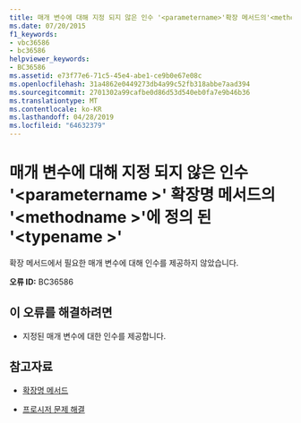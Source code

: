 ```yaml
---
title: 매개 변수에 대해 지정 되지 않은 인수 '<parametername>'확장 메서드의'<methodname>'에 정의 된'<typename>'
ms.date: 07/20/2015
f1_keywords:
- vbc36586
- bc36586
helpviewer_keywords:
- BC36586
ms.assetid: e73f77e6-71c5-45e4-abe1-ce9b0e67e08c
ms.openlocfilehash: 31a4862e0449273db4a99c52fb318abbe7aad394
ms.sourcegitcommit: 2701302a99cafbe0d86d53d540eb0fa7e9b46b36
ms.translationtype: MT
ms.contentlocale: ko-KR
ms.lasthandoff: 04/28/2019
ms.locfileid: "64632379"
---
```

# <a name="argument-not-specified-for-parameter-parametername-of-extension-method-methodname-defined-in-typename"></a>매개 변수에 대해 지정 되지 않은 인수 '\<parametername >' 확장명 메서드의 '\<methodname >'에 정의 된 '\<typename >'
확장 메서드에서 필요한 매개 변수에 대해 인수를 제공하지 않았습니다.  
  
 **오류 ID:** BC36586  
  
## <a name="to-correct-this-error"></a>이 오류를 해결하려면  
  
- 지정된 매개 변수에 대한 인수를 제공합니다.  
  
## <a name="see-also"></a>참고자료

- [확장명 메서드](../../visual-basic/programming-guide/language-features/procedures/extension-methods.md)

- [프로시저 문제 해결](../../visual-basic/programming-guide/language-features/procedures/troubleshooting-procedures.md)
